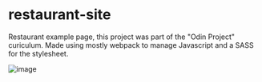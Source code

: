 # restaurant-site

Restaurant example page, this project was part of the "Odin Project" curiculum.
Made using mostly webpack to manage Javascript and a SASS for the stylesheet.

![image](https://user-images.githubusercontent.com/95282692/148658360-d8644278-0710-4d69-9f32-cbe8084b2623.png)
